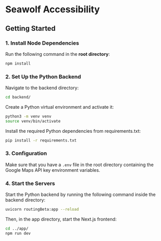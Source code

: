 # Seawolf Accessibility

## Getting Started

### 1. Install Node Dependencies
Run the following command in the **root directory**:

```bash
npm install
```

### 2. Set Up the Python Backend
Navigate to the backend directory:
```bash
cd backend/
```
Create a Python virtual environment and activate it:
```bash
python3 -m venv venv
source venv/bin/activate
```
Install the required Python dependencies from requirements.txt:
 ```bash 
pip install -r requirements.txt
```

### 3. Configuration
Make sure that you have a `.env` file in the root directory containing the Google Maps API key environment variables.

### 4. Start the Servers
Start the Python backend by running the following command inside the backend directory:
```bash
uvicorn routingBeta:app --reload
```
Then, in the app directory, start the Next.js frontend:
```bash
cd ../app/
npm run dev
```

